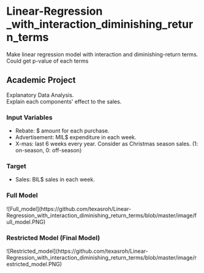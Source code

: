 # Linear-Regression<br>_with_interaction_diminishing_return_terms
Make linear regression model with interaction and diminishing-return terms. Could get p-value of each terms




<h2>Academic Project</h2>
<p>Explanatory Data Analysis.<br>
Explain each components' effect to the sales.</p>

<h3>Input Variables</h3>
<ul>
  <li>Rebate: $ amount for each purchase.</li>
  <li>Advertisement: MIL$ expenditure in each week.</li>
  <li>X-mas: last 6 weeks every year. Consider as Christmas season sales. (1: on-season, 0: off-season)</li>
</ul>

<h3>Target</h3>
<ul>
  <li>Sales: BIL$ sales in each week.</li>
</ul>

<h3>Full Model</h3>
![Full_model](https://github.com/texasroh/Linear-Regression_with_interaction_diminishing_return_terms/blob/master/image/full_model.PNG)

<h3>Restricted Model (Final Model)</h3>
![Restricted_model](https://github.com/texasroh/Linear-Regression_with_interaction_diminishing_return_terms/blob/master/image/restricted_model.PNG)
